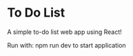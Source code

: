 # To Do List 

A simple to-do list web app using React!

Run with: npm run dev to start application
